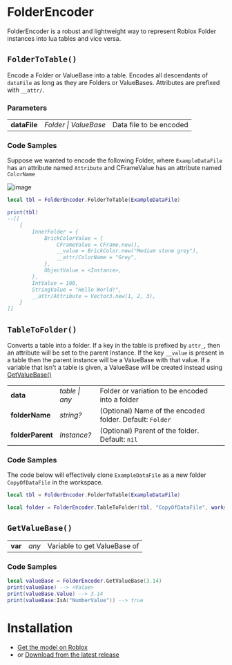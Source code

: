 # FolderEncoder
FolderEncoder is a robust and lightweight way to represent Roblox Folder instances into lua tables and vice versa.


## `FolderToTable()`
Encode a Folder or ValueBase into a table. Encodes all descendants of `dataFile` as long as they are Folders or ValueBases. Attributes are prefixed with `__attr/`.
### Parameters
|     |     |     |
| :-- | :-- | :-- |
| **dataFile** | *Folder \| ValueBase* | Data file to be encoded |


### Code Samples
Suppose we wanted to encode the following Folder, where `ExampleDataFile` has an attribute named `Attribute` and CFrameValue has an attribute named `ColorName`

![image](https://github.com/MayorGnarwhal/FolderEncoder/assets/46070329/e42d8349-5615-4566-8c19-116171a4e2a2)


```lua
local tbl = FolderEncoder.FolderToTable(ExampleDataFile)

print(tbl)
--[[
	{
		InnerFolder = {
			BrickColorValue = {
				CFrameValue = CFrame.new(),
				__value = BrickColor.new("Medium stone grey"),
				__attr/ColorName = "Grey",
			},
			ObjectValue = <Instance>,
		},
		IntValue = 100,
		StringValue = "Hello World!",
		__attr/Attribute = Vector3.new(1, 2, 3),
	}
]]
```

## `TableToFolder()`
Converts a table into a folder. If a key in the table is prefixed by `attr_`, then an attribute will be set to the parent Instance. If the key `__value` is present in a table then the parent instance will be a ValueBase with that value. If a variable that isn't a table is given, a ValueBase will be created instead using [GetValueBase()](#getvaluebase)

|     |     |     |
| :-- | :-- | :-- |
| **data** | *table \| any* | Folder or variation to be encoded into a folder |
| **folderName** | *string?* | (Optional) Name of the encoded folder. Default: `Folder` |
| **folderParent** | *Instance?* | (Optional) Parent of the folder. Default: `nil` |

### Code Samples
The code below will effectively clone `ExampleDataFile` as a new folder `CopyOfDataFile` in the workspace.
```lua
local tbl = FolderEncoder.FolderToTable(ExampleDataFile)

local folder = FolderEncoder.TableToFolder(tbl, "CopyOfDataFile", workspace)
```


## `GetValueBase()`
|     |     |     |
| :-- | :-- | :-- |
| **var** | *any* | Variable to get ValueBase of |

### Code Samples
```lua
local valueBase = FolderEncoder.GetValueBase(3.14)
print(valueBase) --> <Value>
print(valueBase.Value) --> 3.14
print(valueBase:IsA("NumberValue")) --> true
```

# Installation
- [Get the model on Roblox](https://create.roblox.com/store/asset/109319834775526)
- or [Download from the latest release](https://github.com/MayorGnarwhal/FolderEncoder/releases)
